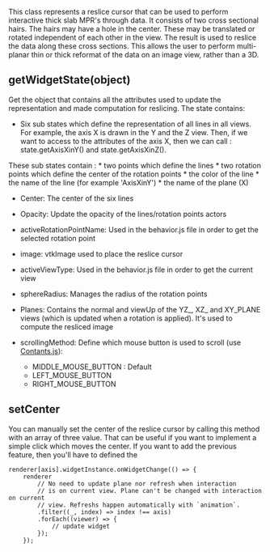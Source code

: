 This class represents a reslice cursor that can be used to perform interactive thick slab MPR's through data. It consists of two cross sectional hairs. The hairs may have a hole in the center. These may be translated or rotated independent of each other in the view. The result is used to reslice the data along these cross sections. This allows the user to perform multi-planar thin or thick reformat of the data on an image view, rather than a 3D.




## getWidgetState(object)



Get the object that contains all the attributes used to update the representation and made computation for reslicing. The state contains:

- Six sub states which define the representation of all lines in all views. For example, the axis X is drawn in the Y and the Z view. Then, if we want to access to the attributes of the axis X, then we can call : state.getAxisXinY() and state.getAxisXinZ().

These sub states contain :
	* two points which define the lines
	* two rotation points which define the center of the rotation points
	* the color of the line
	* the name of the line (for example 'AxisXinY')
	* the name of the plane (X)

- Center: The center of the six lines

- Opacity: Update the opacity of the lines/rotation points actors

- activeRotationPointName: Used in the behavior.js file in order to get the selected rotation point

- image: vtkImage used to place the reslice cursor

- activeViewType: Used in the behavior.js file in order to get the current view

- sphereRadius: Manages the radius of the rotation points

- Planes: Contains the normal and viewUp of the YZ_, XZ_ and XY_PLANE views (which is updated when a rotation is applied). It's used to compute the resliced image

- scrollingMethod: Define which mouse button is used to scroll (use [Contants.js](https://github.com/Kitware/vtk-js/blob/master/Sources/Widgets/Widgets3D/ResliceCursorWidget/Constants.js)):
  * MIDDLE_MOUSE_BUTTON : Default
  * LEFT_MOUSE_BUTTON
  * RIGHT_MOUSE_BUTTON

## setCenter

You can manually set the center of the reslice cursor by calling this method with an array of three value. That can be useful if you want to implement a simple click which moves the center.
If you want to add the previous feature, then you'll have to defined the
```
renderer[axis].widgetInstance.onWidgetChange(() => {
	renderer
		// No need to update plane nor refresh when interaction
		// is on current view. Plane can't be changed with interaction on current
		// view. Refreshs happen automatically with `animation`.
		.filter((_, index) => index !== axis)
		.forEach((viewer) => {
			// update widget
		});
	});
```